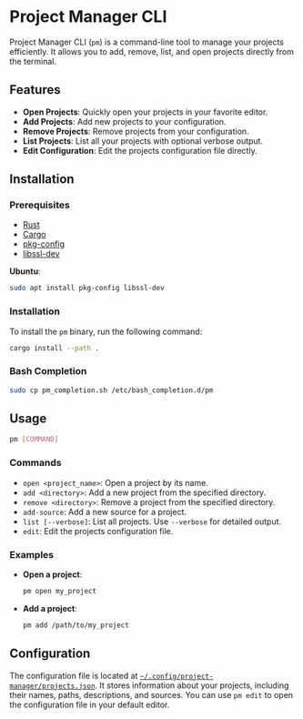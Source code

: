 # Project Manager CLI

Project Manager CLI (`pm`) is a command-line tool to manage your projects efficiently. It allows you to add, remove, list, and open projects directly from the terminal.

## Features

- **Open Projects**: Quickly open your projects in your favorite editor.
- **Add Projects**: Add new projects to your configuration.
- **Remove Projects**: Remove projects from your configuration.
- **List Projects**: List all your projects with optional verbose output.
- **Edit Configuration**: Edit the projects configuration file directly.

## Installation

### Prerequisites

- [Rust](https://www.rust-lang.org/tools/install)
- [Cargo](https://doc.rust-lang.org/cargo/getting-started/installation.html)
- [pkg-config](https://www.freedesktop.org/wiki/Software/pkg-config/)
- [libssl-dev](https://www.openssl.org/)

**Ubuntu**:
```sh
sudo apt install pkg-config libssl-dev
```

### Installation
To install the `pm` binary, run the following command:

```sh
cargo install --path .
```

### Bash Completion
```sh
sudo cp pm_completion.sh /etc/bash_completion.d/pm
```

## Usage

```sh
pm [COMMAND]
```

### Commands

- `open <project_name>`: Open a project by its name.
- `add <directory>`: Add a new project from the specified directory.
- `remove <directory>`: Remove a project from the specified directory.
- `add-source`: Add a new source for a project.
- `list [--verbose]`: List all projects. Use `--verbose` for detailed output.
- `edit`: Edit the projects configuration file.

### Examples

- **Open a project**:
  ```sh
  pm open my_project
  ```

- **Add a project**:
  ```sh
  pm add /path/to/my_project
  ```

## Configuration

The configuration file is located at [`~/.config/project-manager/projects.json`]("~/.config/project-manager/projects.json"). It stores information about your projects, including their names, paths, descriptions, and sources.
You can use `pm edit` to open the configuration file in your default editor.
